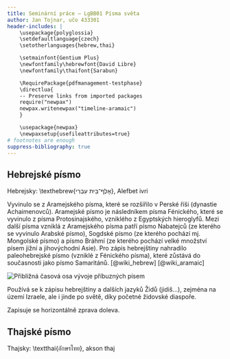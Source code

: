 ```yaml
---
title: Seminární práce – LgBB01 Písma světa
author: Jan Tojnar, učo 433301
header-includes: |
    \usepackage{polyglossia}
    \setdefaultlanguage{czech}
    \setotherlanguages{hebrew,thai}

    \setmainfont{Gentium Plus}
    \newfontfamily\hebrewfont{David Libre}
    \newfontfamily\thaifont{Sarabun}

    \RequirePackage{pdfmanagement-testphase}
    \directlua{
    -- Preserve links from imported packages
    require("newpax")
    newpax.writenewpax("timeline-aramaic")
    }

    \usepackage{newpax}
    \newpaxsetup{usefileattributes=true}
# footnotes are enough
suppress-bibliography: true
---
```


## Hebrejské písmo
Hebrejsky: \texthebrew{אָלֶף־בֵּית עִבְרִי},‎ Alefbet ivri

Vyvinulo se z Aramejského písma, které se rozšířilo v Perské říši (dynastie Achaimenovců). Aramejské písmo je následníkem písma Fénického, které se vyvinulo z písma Protosinajského, vzniklého z Egyptských hieroglyfů. Mezi další písma vzniklá z Aramejského písma patří písmo Nabatejců (ze kterého se vyvinulo Arabské písmo), Sogdské písmo (ze kterého pochází mj. Mongolské písmo) a písmo Bráhmí (ze kterého pochází velké množství písem jižní a jihovýchodní Asie). Pro zápis hebrejštiny nahradilo paleohebrejské písmo (vzniklé z Fénického písma), které zůstává do současnosti jako písmo Samaritánů. [@wiki_hebrew] [@wiki_aramaic]

![Přibližná časová osa vývoje příbuzných písem](timeline-aramaic.svg)

Používá se k zápisu hebrejštiny a dalších jazyků Židů (jidiš…), zejména na území Izraele, ale i jinde po světě, díky početné židovské diaspoře.

Zapisuje se horizontálně zprava doleva.

## Thajské písmo

Thajsky: \textthai{อักษรไทย}, akson thaj
